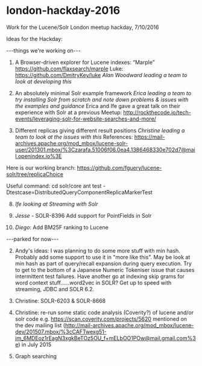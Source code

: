 # london-hackday-2016
Work for the Lucene/Solr London meetup hackday, 7/10/2016

Ideas for the Hackday:

---things we're working on---

1. A Browser-driven explorer for Lucene indexes: “Marple”
https://github.com/flaxsearch/marple
Luke: https://github.com/DmitryKey/luke
*Alan Woodward leading a team to look at developing this*

3. An absolutely minimal Solr example framework
*Erica leading a team to try installing Solr from scratch and note down problems & issues with the examples and guidance*
Erica and Ife gave a great talk on their experience with Solr at a previous Meetup: http://rockthecode.io/tech-events/leveraging-solr-for-website-searches-and-more/

4. Different replicas giving different result positions
*Christine leading a team to look at the issues with this*
References: https://mail-archives.apache.org/mod_mbox/lucene-solr-user/201301.mbox/%3Czarafa.51006f06.0ea4.1386468330e702d7@mail.openindex.io%3E

Here is our working branch: https://github.com/fguery/lucene-solr/tree/replicaChoice

Useful command:
cd solr/core
ant test -Dtestcase=DistributedQueryComponentReplicaMarkerTest

8. *Ife looking at Streaming with Solr*

10. *Jesse* - SOLR-8396  Add support for PointFields in Solr

9. *Diego*: Add BM25F ranking to Lucene

---parked for now---

2. Andy's ideas:
I was planning to do some more stuff with min hash. Probably add some support to use it in "more like this". May be look at min hash as part of query/recall expansion during query execution.
Try to get to the bottom of a Japanese Numeric Tokeniser issue that causes intermittent test failures.
Have another go at indexing skip grams for word context stuff......word2vec in SOLR?
Get up to speed with streaming, JDBC and SOLR 6.2.

5. Christine: SOLR-6203 & SOLR-8668

6. Christine: re-run some static code analysis (Coverity?) of lucene and/or solr code e.g. 
https://scan.coverity.com/projects/5620 mentioned on the dev mailing list (http://mail-archives.apache.org/mod_mbox/lucene-dev/201507.mbox/%3cCAFTwexg51-jm_6MDEoz1rEagN3xgkBeTOz5OU_f+mELbOO1POw@mail.gmail.com%3e) in July 2015

7.  Graph searching

